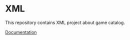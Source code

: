 # XML

This repository contains XML project about game catalog.

[Documentation](https://github.com/AleksandrinaKovachka/XML/blob/master/XML_docum.pdf)
